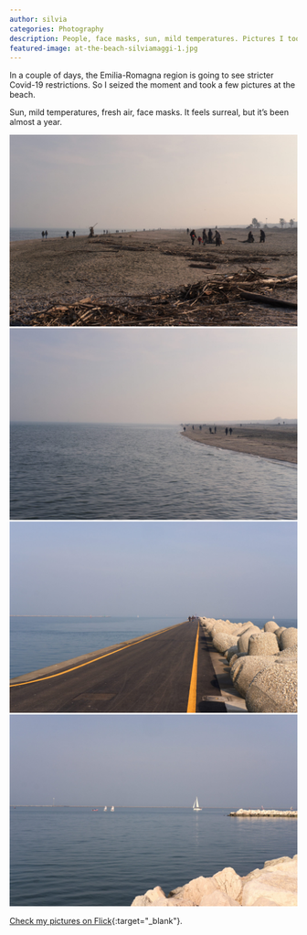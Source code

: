 ```yaml
---
author: silvia
categories: Photography
description: People, face masks, sun, mild temperatures. Pictures I took today at the beach in Marina di Ravenna.
featured-image: at-the-beach-silviamaggi-1.jpg
---
```

In a couple of days, the Emilia-Romagna region is going to see stricter Covid-19 restrictions. So I seized the moment and took a few pictures at the beach.

Sun, mild temperatures, fresh air, face masks. It feels surreal, but it’s been almost a year.

![At the beach](/assets/images/at-the-beach-silviamaggi-2.jpeg)
![At the beach](/assets/images/at-the-beach-silviamaggi-3.jpeg)
![Diga foranea sud](/assets/images/at-the-beach-silviamaggi-4.jpeg)
![Learning to sail](/assets/images/at-the-beach-silviamaggi-5.jpeg)

[Check my pictures on Flick](https://www.flickr.com/photos/silvia-m/){:target="_blank"}.
